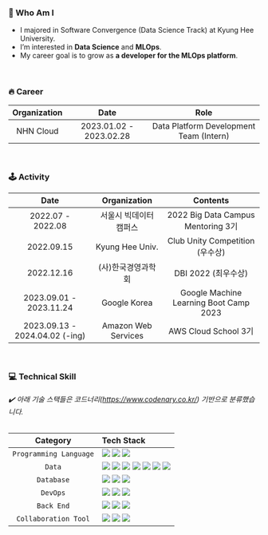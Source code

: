 
### 🙌 Who Am I
- I majored in Software Convergence (Data Science Track) at Kyung Hee University.
- I’m interested in **Data Science** and **MLOps**.
- My career goal is to grow as **a developer for the MLOps platform**.
  
<br>

### 🔥 Career
| Organization | Date | Role |
|:---:|:---:|:---:|
| NHN Cloud  | 2023.01.02 - 2023.02.28 | Data Platform Development Team (Intern) |

<br>

### 🕹️ Activity

| Date | Organization | Contents |
|:---:|:---:|:---:|
| 2022.07 - 2022.08 | 서울시 빅데이터 캠퍼스 | 2022 Big Data Campus Mentoring 3기 |
| 2022.09.15 | Kyung Hee Univ. | Club Unity Competition (우수상) |
| 2022.12.16 | (사)한국경영과학회 | DBI 2022 (최우수상) |
| 2023.09.01 - 2023.11.24 | Google Korea | Google Machine Learning Boot Camp 2023 |
| 2023.09.13 - 2024.04.02 (-ing) | Amazon Web Services | AWS Cloud School 3기 |


<br>

### 💻 Technical Skill
###### ✔️ 아래 기술 스택들은 코드너리(https://www.codenary.co.kr/) 기반으로 분류했습니다.

| Category | Tech Stack |
|:---:|:---|
| `Programming Language` | <a href="" target="_blank"><img src="https://img.shields.io/badge/Python-3776AB?style=flat&logo=Python&logoColor=white"/></a> <a href="" target="_blank"><img src="https://img.shields.io/badge/SQL-5294E2?style=flat&logo=SQL&logoColor=white"/></a> <a href="" target="_blank"><img src="https://img.shields.io/badge/R-276DC3?style=flat&logo=R&logoColor=white"/></a> |
| `Data` | <a href="" target="_blank"><img src="https://img.shields.io/badge/PyTorch-EE4C2C?style=flat&logo=PyTorch&logoColor=white"/></a> <a href="" target="_blank"><img src="https://img.shields.io/badge/ApacheAirflow-017CEE?style=flat&logo=ApacheAirflow&logoColor=white"/></a> <a href="" target="_blank"><img src="https://img.shields.io/badge/Tableau-E97627?style=flat&logo=Tableau&logoColor=white"/></a> <a href="" target="_blank"><img src="https://img.shields.io/badge/ApacheKafka-231F20?style=flat&logo=ApacheKafka&logoColor=white"/></a> <a href="" target="_blank"><img src="https://img.shields.io/badge/Tensorflow-FF6F00?style=flat&logo=Tensorflow&logoColor=white"/></a> <a href="" target="_blank"><img src="https://img.shields.io/badge/MLflow-0194E2?style=flat&logo=MLflow&logoColor=white"/></a> <a href="" target="_blank"><img src="https://img.shields.io/badge/Kubeflow-326CE5?style=flat&logo=Kubeflow&logoColor=white"/></a> |
| `Database` | <a href="" target="_blank"><img src="https://img.shields.io/badge/PostgreSQL-4169E1?style=flat&logo=PostgreSQL&logoColor=white"/></a> <a href="" target="_blank"><img src="https://img.shields.io/badge/MongoDB-47A248?style=flat&logo=MongoDB&logoColor=white"/></a> <a href="" target="_blank"><img src="https://img.shields.io/badge/MariaDB-003545?style=flat&logo=MariaDB&logoColor=white"/></a> |
| `DevOps` | <a href="" target="_blank"><img src="https://img.shields.io/badge/Docker-2496ED?style=flat&logo=Docker&logoColor=white"/></a> <a href="" target="_blank"><img src="https://img.shields.io/badge/Github-181717?style=flat&logo=Github&logoColor=white"/></a> <a href="" target="_blank"><img src="https://img.shields.io/badge/Kubernetes-326CE5?style=flat&logo=Kubernetes&logoColor=white"/></a> |
| `Back End` | <a href="" target="_blank"><img src="https://img.shields.io/badge/FastAPI-009688?style=flat&logo=FastAPI&logoColor=white"/></a> <a href="" target="_blank"><img src="https://img.shields.io/badge/Flask-000000?style=flat&logo=Flask&logoColor=white"/></a> <a href="" target="_blank"><img src="https://img.shields.io/badge/Linux-FCC624?style=flat&logo=Linux&logoColor=white"/></a> |
| `Collaboration Tool` | <a href="" target="_blank"><img src="https://img.shields.io/badge/googlecolab-F9AB00?style=flat&logo=googlecolab&logoColor=white"/></a> <a href="" target="_blank"><img src="https://img.shields.io/badge/notion-000000?style=flat&logo=notion&logoColor=white"/></a> <a href="" target="_blank"><img src="https://img.shields.io/badge/slack-4A154B?style=flat&logo=slack&logoColor=white"/></a> |
